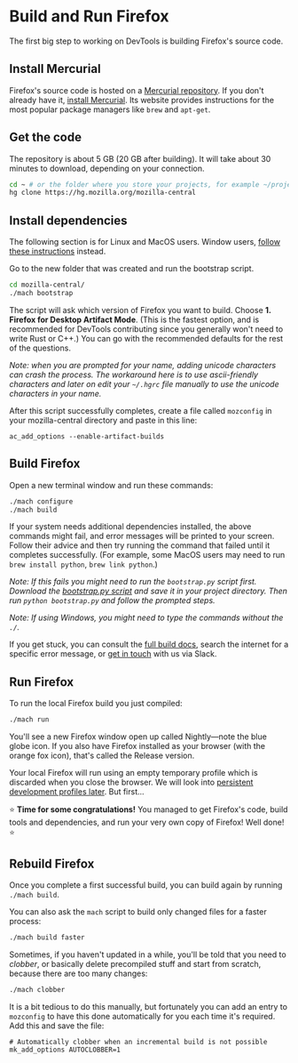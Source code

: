 # Build and Run Firefox

The first big step to working on DevTools is building Firefox's source code.

## Install Mercurial

Firefox's source code is hosted on a [Mercurial repository](https://hg.mozilla.org/mozilla-central/). If you don't already have it, [install Mercurial](https://www.mercurial-scm.org/downloads). Its website provides instructions for the most popular package managers like `brew` and `apt-get`.

## Get the code

The repository is about 5 GB (20 GB after building). It will take about 30 minutes to download, depending on your connection.

```bash
cd ~ # or the folder where you store your projects, for example ~/projects
hg clone https://hg.mozilla.org/mozilla-central
```

## Install dependencies

The following section is for Linux and MacOS users. Window users, [follow these instructions](https://developer.mozilla.org/en-US/docs/Mozilla/Developer_guide/Build_Instructions/Windows_Prerequisites) instead.

Go to the new folder that was created and run the bootstrap script.

```bash
cd mozilla-central/
./mach bootstrap
```

The script will ask which version of Firefox you want to build. Choose **1. Firefox for Desktop Artifact Mode**. (This is the fastest option, and is recommended for DevTools contributing since you generally won't need to write Rust or C++.) You can go with the recommended defaults for the rest of the questions. 

*Note: when you are prompted for your name, adding unicode characters can crash the process. The workaround here is to use ascii-friendly characters and later on edit your `~/.hgrc` file manually to use the unicode characters in your name.*

After this script successfully completes, create a file called `mozconfig` in your mozilla-central directory and paste in this line:

```ac_add_options --enable-artifact-builds```

## Build Firefox

Open a new terminal window and run these commands:

```bash
./mach configure
./mach build
```

If your system needs additional dependencies installed, the above commands might fail, and error messages will be printed to your screen. Follow their advice and then try running the command that failed until it completes successfully. (For example, some MacOS users may need to run `brew install python`, `brew link python`.)

*Note: If this fails you might need to run the `bootstrap.py` script first. Download the [bootstrap.py script](https://hg.mozilla.org/mozilla-central/raw-file/default/python/mozboot/bin/bootstrap.py) and save it in your project directory. Then run `python bootstrap.py` and follow the prompted steps.*

*Note: If using Windows, you might need to type the commands without the `./`.*

If you get stuck, you can consult the [full build docs](https://developer.mozilla.org/docs/Mozilla/Developer_guide/Build_Instructions/Simple_Firefox_build), search the internet for a specific error message, or [get in touch](https://firefox-dev.tools/) with us via Slack.

## Run Firefox

To run the local Firefox build you just compiled:

```bash
./mach run
```

You'll see a new Firefox window open up called Nightly—note the blue globe icon. If you also have Firefox installed as your browser (with the orange fox icon), that's called the Release version.

Your local Firefox will run using an empty temporary profile which is discarded when you close the browser. We will look into [persistent development profiles later](./development-profiles.md). But first...

⭐️  **Time for some congratulations!** You managed to get Firefox's code, build tools and dependencies, and run your very own copy of Firefox! Well done! ⭐   ️

## Rebuild Firefox

<!--TODO: it would be valuable to explain how to pull changes! -->

Once you complete a first successful build, you can build again by running `./mach build`. 

You can also ask the `mach` script to build only changed files for a faster process:

```bash
./mach build faster
```

Sometimes, if you haven't updated in a while, you'll be told that you need to *clobber*, or basically delete precompiled stuff and start from scratch, because there are too many changes:

```bash
./mach clobber
```

It is a bit tedious to do this manually, but fortunately you can add an entry to `mozconfig` to have this done automatically for you each time it's required. Add this and save the file:

```
# Automatically clobber when an incremental build is not possible
mk_add_options AUTOCLOBBER=1
```
